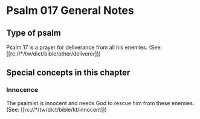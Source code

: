 # Psalm 017 General Notes
## Type of psalm

Psalm 17 is a prayer for deliverance from all his enemies. (See: [[rc://*/tw/dict/bible/other/deliverer]])

## Special concepts in this chapter

### Innocence
The psalmist is innocent and needs God to rescue him from these enemies. (See: [[rc://*/tw/dict/bible/kt/innocent]])